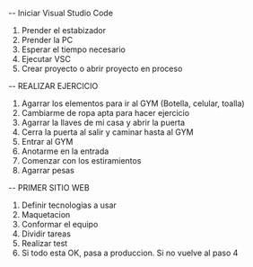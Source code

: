 <!-- ALGORITMO -->
-- Iniciar Visual Studio Code

1) Prender el estabizador
2) Prender la PC
3) Esperar el tiempo necesario
4) Ejecutar VSC
5) Crear proyecto o abrir proyecto en proceso

-- REALIZAR EJERCICIO

1) Agarrar los elementos para ir al GYM (Botella, celular, toalla)
2) Cambiarme de ropa apta para hacer ejercicio
3) Agarrar la llaves de mi casa y abrir la puerta
4) Cerra la puerta al salir y caminar hasta al GYM
5) Entrar al GYM
6) Anotarme en la entrada
7) Comenzar con los estiramientos
8) Agarrar pesas

-- PRIMER SITIO WEB
1) Definir tecnologias a usar
2) Maquetacion 
3) Conformar el equipo
4) Dividir tareas
5) Realizar test
6) Si todo esta OK, pasa a produccion. Si no vuelve al paso 4